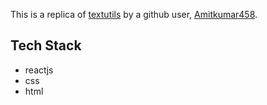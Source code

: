 This is a replica of [textutils](https://github.com/Amitkumar458/textutils) by a github user, [Amitkumar458](https://github.com/Amitkumar458).

## Tech Stack
* reactjs
* css
* html
